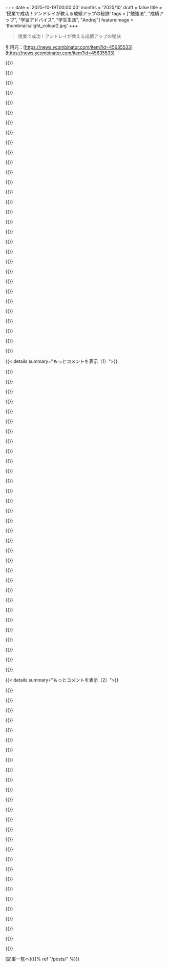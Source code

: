 +++
date = '2025-10-19T00:00:00'
months = '2025/10'
draft = false
title = '授業で成功！アンドレイが教える成績アップの秘訣'
tags = ["勉強法", "成績アップ", "学習アドバイス", "学生生活", "Andrej"]
featureimage = 'thumbnails/light_colour2.jpg'
+++

> 授業で成功！アンドレイが教える成績アップの秘訣

引用元：[https://news.ycombinator.com/item?id=45635533](https://news.ycombinator.com/item?id=45635533)




{{<matomeQuote body="試験に持ち込み禁止でも、内容を書き出すのはすごく役立つよ！<br>コース全体を1枚か数ページにまとめて、「これだけ覚えれば完璧！」って言えるようにするのが目標なんだ。<br>35年くらい前のアメリカのシットコムで、バカな子が歴史のテストでカンニングしようと腕に書きまくったんだけど、スペースが足りないって何度も書き直してるうちに内容を全部覚えちゃって、「頭の中に隠したからバレなかった！」って話があったの思い出したよ！" userName="lr4444lr" createdAt="2025/10/20 11:11:09" color="#785bff">}}




{{<matomeQuote body="最近コンサート行ったんだけど、当然お酒は持ち込み禁止だったのね。<br>だから、超かしこく会場に着く前にお酒を腹ん中に「貯蔵」したった！<br>警備員は俺がどれだけ彼らを騙したか全然気づいてなかったぜ！" userName="ukFxqnLa2sBSBf6" createdAt="2025/10/21 08:24:59" color="">}}




{{<matomeQuote body="これ、「マルコム in the Middle」のReeseがやりそうなことだし、言いそうだよね。" userName="pavel_lishin" createdAt="2025/10/20 15:18:45" color="">}}




{{<matomeQuote body="大学時代を振り返ると、グループ学習に参加したのは、ぶっちゃけコース内の魅力的な独身者ともっと時間を過ごしたかったからなんだよね。<br>でも、それが偶然にも、もっと勉強したり議論したりするきっかけになって（おかげで理解が深まったんだ）、他の人を教えることにも繋がった。<br>そしたら、それが原因で1)家庭教師でそこそこの副業になったし、2)今の妻と出会って結婚することにもなったんだ！" userName="ropable" createdAt="2025/10/20 03:59:38" color="#ff5c5c">}}




{{<matomeQuote body="「魅力的な独身者ともっと時間を過ごすためにグループ学習に参加した」ってやつ、あれ、名作TV番組_Community_のストーリーそのものだよね！" userName="agnishom" createdAt="2025/10/20 08:22:58" color="">}}




{{<matomeQuote body="誰かが直接説明してくれようとすると、時間プレッシャーとかで頭が真っ白になっちゃって、あんまり役に立たなかったんだよね。<br>ちゃんと何かを学ぶには、自分で資料を深掘りして何度も試すしかなかったな。<br>他人と相談するなら、テキストメッセージとかグループチャット、フォーラムみたいな方がよかったよ。<br>議論できたのは、すでにそのトピックをしっかり理解して自信があった時だけだった。その時は、自分のためっていうより、他の人のためだったな。" userName="KronisLV" createdAt="2025/10/20 08:25:44" color="#ff5c5c">}}




{{<matomeQuote body="俺も同じだよ。<br>興味ない情報を押し付けられても、全然学べないんだよね。<br>でも、脳が何か面白いトピックを見つけちゃったら、もうその知識を全部吸収するのを止められない！<br>最初の18年くらいの学校生活は、そういう部分が少なくて大変だったけど、学校を卒業して働き始めたら、この後者の能力が他のやつらと比べてマジで神の恵みみたいに感じるわ。" userName="CaptainOfCoit" createdAt="2025/10/20 10:56:21" color="#45d325">}}




{{<matomeQuote body="これ、すぐ上のコメントと恐ろしいほど似てるね:-)。おめでとう…。<br>たまたま異性に見られてる時に魅力的な特性や資質を見せると、そいつらを惹きつけるリスクがあるんだよ:-)。(同性を惹きつけたい人にはごめん、多分そっちも同じだと思うけどね)。" userName="fifticon" createdAt="2025/10/20 12:36:07" color="">}}




{{<matomeQuote body="「主にグループに参加した」ってやつね、うん。" userName="dvrj101" createdAt="2025/10/20 07:05:15" color="">}}




{{<matomeQuote body="このアドバイス、かなり網羅的だけど、コースのペースについていけてる前提って感じだよね。学校によってはカリキュラムが速すぎて、基本も理解してないのに問題集に取り組まされることもあるし。もう遅れちゃった人がどう追いつくか、アンドレイがどうアドバイスするかぜひ知りたいな。多くの人にとって、そっちの方が現実的な状況だし。" userName="hufdr" createdAt="2025/10/20 02:28:27" color="#785bff">}}




{{<matomeQuote body="このアドバイスは、元々良い成績の人がさらに最適化したい人向けだね。成績が悪い学生向けとは全然違うよ。俺の大学の成績は並以下だったけど、卒業後、仕事探しで成績証明書を求められたことは一度もなかったな。高位の職なら聞かれたかもだけど、そういうのは応募しなかったし。色々な職に就けたし、キャリアも順調だよ。今となっては、大学の成績なんて誰も気にしないってのが笑えるね。だから、大学での学習は大事だけど、素晴らしい成績が取れなくても、そんなにストレスを感じる必要はないと思うよ、個人的には。" userName="jama211" createdAt="2025/10/20 03:11:46" color="#45d325">}}




{{<matomeQuote body="大学卒業者に対してGPAを求める場所はたくさんあるし、低いと失格になるよ。数年経てば誰も気にしなくなるけど、MBAみたいな大学院に行きたいなら、また非常に低いGPAだと失格になる可能性があるね。" userName="121789" createdAt="2025/10/20 05:09:28" color="#785bff">}}




{{<matomeQuote body="トップMBAプログラムの一部校ならそうかもしれないけど、多様な学部出身者を対象にしてるし、MBAプログラムなんて山ほどあるから、どこかしら入れるところは見つかるよ。最終科目に重点を置くところも多いし、その頃にはたいていの人はそれなりの成績を取る方法を学んでるから、GMATのスコアと合わせて、最初の数年の成績が悪くても失格にはならないよ。" userName="skeeter2020" createdAt="2025/10/20 14:45:54" color="#785bff">}}




{{<matomeQuote body="GPAを求める場所は多いってのは同意するけど、多数派じゃないよ。それに、特定の役割に特化した経験の方がはるかに重要だと俺は思うな。" userName="jama211" createdAt="2025/10/20 17:57:16" color="">}}




{{<matomeQuote body="「今となっては、大学の成績なんて誰も気にしないってのが笑えるね。」<br>残念ながら、今の卒業生たちは良い学校と成績があっても仕事を見つけるのが難しいんだ。一部の企業はTier 1の学校にばかりものすごく重点を置いているし。何もかもがあっという間に変わったのはクレイジーだね。" userName="johnnyanmac" createdAt="2025/10/20 08:54:02" color="#ff5733">}}




{{<matomeQuote body="卒業生の採用問題は確かにあるし、特効薬はないね。でも俺の理解と経験だと、テック系の仕事の90%では、成績よりもプロジェクト経験（個人のプロジェクトでも）の方がまだ重要だよ。それで楽になるわけじゃないけど、難しさは減るって感じかな。" userName="jama211" createdAt="2025/10/20 17:55:38" color="#785bff">}}




{{<matomeQuote body="これは素晴らしいアドバイスだね。個人的にはグループ学習セッションにはめったに参加しなかったけど、今思えばもっと参加すべきだったな。ここで挙げられてるポイントの一つを詳しく言うと：何も書き始める前に、まず問題に目を通して、簡単だと思うものと難しいと思うものをマークすること（この評価は解き始めたら変わるかもだけど！）。優先順位は、簡単なもの+高得点、簡単なもの+低得点、それから難しいものを点数で重み付けした難易度順だよ。あ、あと、もしコースで決まった公式を覚える必要があるなら、一番最後のページに最初に書き出しておくのがいいよ :)" userName="Cyph0n" createdAt="2025/10/19 17:35:13" color="#38d3d3">}}




{{<matomeQuote body="俺は授業の後、いつも仲間と勉強してたよ（化学のMasterだけど）。それが一番良い学習方法だったね。色々なアイデアやアプローチ、理解について議論することは、相乗効果を生み出したんだ。" userName="epolanski" createdAt="2025/10/19 18:50:44" color="#38d3d3">}}




{{<matomeQuote body="面白いな。このアドバイスが講義でのノート取りを推奨するかと思ったけど、してないね（しなかった）。俺は一度もノートを取らなかったんだけど、みんなが一番大事だって言うから、とうとうやるようになって、結果、代数幾何でひどい成績を取っちゃったんだ。昔の、100%集中してノートは0%っていうやり方に戻して、試験前にはLaTeXでテクニックのチートシートを短く作るようにしたらうまくいったよ。ノート取りについて言及してない大学のアドバイスに出会ったのはこれが初めてだし、嬉しいな。講義にちゃんと集中できるほどノート取りが上手になれなかったんだよね。" userName="arjie" createdAt="2025/10/20 05:54:16" color="#ff5733">}}




{{<matomeQuote body="" userName="jeffreygoesto" createdAt="2025/10/20 06:20:27" color="#38d3d3">}}




{{<matomeQuote body="" userName="bananaflag" createdAt="2025/10/20 10:26:00" color="">}}




{{<matomeQuote body="" userName="Jensson" createdAt="2025/10/20 18:31:03" color="#ff5c5c">}}




{{<matomeQuote body="" userName="shortrounddev2" createdAt="2025/10/20 12:43:52" color="">}}




{{<matomeQuote body="" userName="bluGill" createdAt="2025/10/20 13:33:07" color="">}}




{{<matomeQuote body="" userName="spunker540" createdAt="2025/10/20 14:46:42" color="">}}




{{<matomeQuote body="" userName="brosco" createdAt="2025/10/19 17:41:32" color="#ff33a1">}}




{{<matomeQuote body="" userName="random9749832" createdAt="2025/10/19 17:48:05" color="">}}




{{<matomeQuote body="" userName="leobg" createdAt="2025/10/19 18:37:31" color="#ff5c5c">}}




{{<matomeQuote body="" userName="chongli" createdAt="2025/10/19 19:50:09" color="#ff5c5c">}}




{{<matomeQuote body="だからPowerPointを使った講義は嫌なんだよね。話すのが速すぎるし、論理的に説明してくれない。ただスライドを読んでるだけだし。やっぱりチョークと黒板が一番だよ。" userName="whatever1" createdAt="2025/10/19 20:46:16" color="">}}




{{< details summary="もっとコメントを表示（1）">}}

{{<matomeQuote body="講義が非効率なノート作成システムだっていう見方は安直だよな。「Let’s Play」の例えは的確だったけど。語学コースを見れば講義の価値は明らかだよね。本だけで言語習得は無理。自分で文を作って、他の人が話すのを聞くのが重要。数学は個人差があるけど、先生が問題を解くのを見るだけでもすごく役立つよ。でも、正直俺も数学の講義はよくサボって本読んでたけどね、へへ。" userName="vector_spaces" createdAt="2025/10/19 20:05:13" color="#45d325">}}




{{<matomeQuote body="このコメントに賛成だけど、このコツは学習テクニックとしてだけ使ってね。個人的な会話に持ち込んじゃダメだよ。俺の知り合いに”スマート”な人がいるけど、”もう何を言うか分かってるから、先に答えるね”って会話を遮ってくるんだ。失礼極まりないし、予想が外れることも多いから会話が台無しになるんだよ。" userName="gretch" createdAt="2025/10/19 19:27:23" color="#ff5c5c">}}




{{<matomeQuote body="俺も近道ばかり探して、本当の努力をしないスマートな奴らをたくさん見てきたよ。LinuxインストラクターのJason Canonが「Linuxの学習記事を読むのに90％の時間を費やし、実際に練習するのは10％だけ」って書いてた。でも、講義に集中して取り組むには、これは本当に良い方法だよね。" userName="wafflemaker" createdAt="2025/10/19 17:54:40" color="#785bff">}}




{{<matomeQuote body="これはLSATにも良いアドバイスだよ。LSAT Demonのアプリにも組み込まれてるんだ。選択肢を見る前に答えを予測できたら、大体合ってるはずだよ。" userName="ebertucc" createdAt="2025/10/19 19:22:35" color="">}}




{{<matomeQuote body="スライドを読み上げるのは、講義でも仕事のプレゼンでも最悪な発表方法だよね。最高のPowerPointスライドは、発表者の言葉と重なる単語がほぼないんだ。ただ、チョークと黒板が必ずしも最高ってわけじゃない。PowerPointは魔法のホットキー「B」と「W」をサポートしてるし、スタイラスでスライドに書き込めるんだ。適切に使えば、チョークよりもはるかに良いよ。もちろん、複数の黒板があるちゃんとした講義室も負けてないけどね。" userName="baq" createdAt="2025/10/20 06:05:48" color="#38d3d3">}}




{{<matomeQuote body="それは違うよ。大学時代はたくさん努力したけど、学習に苦労したんだ。卒業後に情報の扱い方を変えたら、自分の考え方に合う勉強法や練習法を使うことで、桁違いに良く学んで記憶できるようになったんだ。" userName="quacked" createdAt="2025/10/19 18:06:40" color="#ff33a1">}}




{{<matomeQuote body="Jeopardy!みたいなゲームで成功するには必須だね。問題文を全部読む前に答えを当てちゃうんだ。" userName="hammock" createdAt="2025/10/19 19:52:04" color="">}}




{{<matomeQuote body="あなたはChurch of Interruption[0]のメンバーじゃないみたいだね。<br>https://sambleckley.com/writing/church-of-interruption.html" userName="loupol" createdAt="2025/10/19 19:56:10" color="">}}




{{<matomeQuote body="学習ってのは、『読んで聞く』→『応用したり質問する』のループだよ。それ以外はナンセンス。そして、学習って言ってるのは、試験のために情報を覚えるんじゃなくて、内容を理解することなんだ。" userName="random9749832" createdAt="2025/10/19 18:43:59" color="#ff5733">}}




{{<matomeQuote body="Jeopardyは悪い例だよ。問題が終わるまで早押しを待たなきゃいけないんだ。そうでなきゃペナルティだからね。" userName="momo_O" createdAt="2025/10/19 20:04:01" color="">}}




{{<matomeQuote body="研究論文を読むときもまさにそうだし、俺もみんなにそう勧めてる。読みながら、提示された問題をどう解決するか、どんな実験が必要か考えようとしてみてね。" userName="nsagent" createdAt="2025/10/19 21:52:08" color="">}}




{{<matomeQuote body="学習で苦労する方法なんて100通りもあるんだよ。その中には他のより良い方法もある。それが疑似科学だとは思わないな。" userName="xmprt" createdAt="2025/10/19 18:33:05" color="">}}




{{<matomeQuote body="あなたの引用『思いつくあらゆる学習方法は昔から考えられていて、そのバリエーションは時代を通じて教室で実践されてきた。それはほとんど疑似科学だ』ってのは違うよ。全ての『学習方法』が疑似科学なわけじゃないし、異なる学習方法の有効性を比較することも疑似科学じゃないんだ。簡単な例を挙げると、外国語を学ぶのが目的なら、一方的な講義や個人で教科書を読むより、ネイティブスピーカーとのマンツーマンの議論や個別指導の方が断然優れてるだろ。" userName="quacked" createdAt="2025/10/19 21:12:47" color="#38d3d3">}}




{{<matomeQuote body="大学の数学教授がよく言ってたよ、『Michael Jordanを見るだけじゃMichael Jordanにはなれない。バスケットボールが上手くなりたかったら、練習するしかない。数学も同じだ』ってね。どう言っても、彼は正しかったんだよ。Ramanujanみたいに、ヒンドゥーの神が解法を教えてくれるわけじゃない限りね。<br>正直なところ、俺はあなたが書いたような方法の方がよく学ぶと信じてる。教科書を読んで独学する方がはるかに効率的な学習スタイルだと感じてるんだ。でも、いくつか理由があって、たいてい授業には出てたよ。<br>1. 教授にその科目に興味があるってことを示すため（本当に興味があったかどうかは別としてね）。出席しないとペナルティがあった授業もあったけど。<br>2. グループで苦労する一体感があったから。共通の目標を持つ他の学生と出会う良い方法だったんだ。たくさんの友達ができたし、その一部とは10年経った今でも連絡を取り合ってるよ。実際、SO（大切な人）とも授業で出会ったんだ。全部一緒に勉強したおかげだね。<br>3. 一番の理由は、授業料を払ったんだから元を取りたかったんだ。コースをパスして内容を学ぶのが目標だったけど、全部独学しただけなんて嫌だったな。それなら無料でできたはずだから、もっと何か得たかったんだ。<br>あと付け加えなきゃいけないのは、俺は規律がなくて実行機能が弱いから、認めた以上に授業で身につけたこともあったかもしれないってことだ。比較対象がないからね。今でも、問題の解答にはすごく頼ってるんだ。ズルをするためじゃなくて、もし解答がなかったり、自分の作業を検証する方法を知らなかったら、自分が正しく学べてるか確信が持てないんだ。何に関しても、自分の答えに自信が持てないんだよ。間違いが多すぎるからね。<br>数学を深く突き詰めていくと、明確な答えがない解法に出くわすことがある。その時は自分の知識と能力の全てを使って答えを裏付けなきゃいけないんだ。そしてそれが、俺が数学を愛しているにもかかわらず数学者じゃない理由なんだよ。" userName="hirvi74" createdAt="2025/10/19 20:23:50" color="#45d325">}}




{{<matomeQuote body="オンラインの生産性に関する多くの記事ってこんな感じだと思うな。ペンやノート、ノート術、テキストエディタ、デスクアクセサリー、毎日持ち歩くもの（Everyday carry）とか、そういうことについて書くのが好きな人が尽きないみたいだね。" userName="criddell" createdAt="2025/10/19 19:52:56" color="">}}




{{<matomeQuote body="大学の数学の講義はめったにサボらなかったよ（教授が本当にひどい時だけね。でもその時は、前の学期の別の教授のビデオ講義を見てた）。<br>俺が受けた一番難しい数学の授業では、『問題を解く』みたいなのはなかったな。50分間、全速力で証明を走り抜けるセッションで、完全に理解するには2～3時間の復習と練習が必要だったんだ。あんな講義が非効率なノート配信システムじゃないって、どうやったら言えるんだろうね。<br>教授が問題を解いてくれる数学の授業もあったけど、そっちはだいたいもっと簡単な応用数学のクラスだったな。そういう授業は、講義に出る必要性が一番低かった。だってそこでは、証明をどう組み立てるかを深く考えるよりも、アルゴリズムのステップをなぞるだけだったからね。<br>語学学習にはフルイマージョンが一番だよ。初めての言語を学ぶ時（子供として親と話す時）って、理論（動詞の活用を暗記する）で学ぶわけじゃないよね。脳の言語中枢を働かせることで学ぶんだ。語学の授業は、その言語で書いたり翻訳したりしたい場合に、強い理論的背景が必要ならもっと役立つと思う。でも、語学学習の主な目標が、愛する人と話したり、旅行先で現地の人と流暢に話せることなら、教室に座って講義を聞くのは、かなり難しい方法に思えるな。" userName="chongli" createdAt="2025/10/19 20:20:30" color="#ff5733">}}




{{<matomeQuote body="スライドとプレゼン内容の重複は良くないって意見にちょっと異論があるよ。<br>特に学術講義では、スライドはただの視覚補助じゃなくて、後で復習できる資料としても超大事。メモ取ってなくても、これなら後で内容を思い出せるからね。<br>他のプロのプレゼンとは違う特殊なケースなんだ。" userName="rocqua" createdAt="2025/10/20 12:39:08" color="">}}




{{<matomeQuote body="数学の講義って、スピーカーが「なんでそうなるのか」を説明してくれるところに価値があると思うんだ。<br>これって別の文脈では当たり前のこと？それともサプライズ？<br>厳密な議論以外にも、その理論を信じる理由ってあるのかな？" userName="fn-mote" createdAt="2025/10/19 21:09:24" color="">}}




{{<matomeQuote body="俺の大学時代のテクニックは、講義中にめちゃくちゃメモを取ることだったんだ。<br>毎回何ページもノートを取ることで、ただ座ってるより能動的に集中できたから、試験勉強はほとんどしなくて済んだよ。" userName="billy99k" createdAt="2025/10/19 18:36:38" color="#ff33a1">}}




{{<matomeQuote body="スライドに重複した言葉がない方がいいのはわかるけど、それって授業を休んだ人には超厳しいんだよね。<br>スライドを見ただけじゃ内容がわからなくなるから、結局どの講義も絶対休めなくなるじゃん。" userName="rlexsu" createdAt="2025/10/22 02:49:14" color="">}}




{{<matomeQuote body="スライドが事実上講義ノート代わりになるのは良いって話だけど、プレゼンの達人からしたらそれは「大罪」とされがちだよ。<br>学術的な内容なら、参照資料は教科書であるべきだよね。" userName="bsoles" createdAt="2025/10/21 02:40:58" color="">}}




{{<matomeQuote body="この素晴らしいヒント、シェアしてくれてありがとう！これ見て、Scientific Americanの「人が交流すると脳波が同期する」って記事を思い出したよ。<br>脳波の同期は「同じ波長に乗ってる」って体験がリアルだってことを示してるし、共有された認知処理のサインでもあるんだ。<br>将来のインタラクションの結果を予測する可能性もあるらしいね。<br>https://www.scientificamerican.com/article/brain-waves-synch..." userName="shripadt" createdAt="2025/10/19 21:36:56" color="#785bff">}}




{{<matomeQuote body="僕はスライドで教えてたんだけど、だんだん黒板とチョークを使うようになったんだ。<br>スライドで「今どこにいるか」を示しつつ、黒板で詳しく説明したり質問に答えたりすると良い感じだよ。<br>これだと生徒もメモを取らざるを得ないし、筋肉の記憶に役立つんだよね。" userName="jll29" createdAt="2025/10/20 03:09:22" color="#ff5c5c">}}




{{<matomeQuote body="「学び方を学ぶ」ことが成功の鍵だって友達が言ってたよ。<br>天才じゃなくても、継続すること、毎日少しずつやること、助けを求めることが大事なんだ。<br>時間管理も重要で、Pomodoroタイマーが役立ったって。大学で学習戦略の授業を提供すべきだと思うね。<br>継続と良い戦略があれば、誰でも博士号レベルになれるはずだよ。" userName="marcodiego" createdAt="2025/10/19 19:07:15" color="#38d3d3">}}




{{<matomeQuote body="Richard Hammingの「You and Your Research」から引用するね。<br>知識と生産性は「複利」みたいなものだ。同じ能力の人が10%多く働くと、生産性は2倍以上になるんだ。<br>毎日1時間多く考えるだけで、生涯でとんでもなく生産的になるってさ。これは肝に銘じるべきだね。<br>https://www.cs.virginia.edu/~robins/YouAndYourResearch.html" userName="tehnub" createdAt="2025/10/19 21:02:02" color="#45d325">}}




{{<matomeQuote body="これって運動と一緒だよ。<br>大事なのはどれだけキツくトレーニングするかじゃなくて、どれだけ継続できるかだ。<br>「もっと頑張れば成果が出る」っていうアドバイスは危険なこともあるから気をつけなきゃね。<br>重要なのは努力の量じゃなくて、一貫性なんだ。" userName="taink" createdAt="2025/10/20 00:15:38" color="#38d3d3">}}




{{<matomeQuote body="大学で勉強法を教えるべきって意見に、俺は「いや、学生自身が一番効果的な学習法を見つける責任があるんだ。大学教育はもう、何でもかんでも手取り足取り教える場所じゃないんだよ」って思うな。<br>ちなみに、効果的な学習法について参考になる本とWikipediaの記事を貼っとくよ。<br>The Art of Doing Science and Engineering: Learning to Learn, Gordon and Breach, 1997. <br>https://www.amazon.com/-/en/Art-Doing-Science-Engineering-Le...<br>https://en.wikipedia.org/wiki/Spaced_repetition<br>https://en.wikipedia.org/wiki/Leitner_system" userName="jll29" createdAt="2025/10/20 03:38:29" color="#ff5733">}}




{{<matomeQuote body="俺はいつも、1日でできる量を過大評価しちゃって、逆に100日間でできる量は過小評価しがちだな（ただし、毎日コツコツ続ければって条件付きだけど）。" userName="_fizz_buzz_" createdAt="2025/10/19 19:21:21" color="">}}




{{<matomeQuote body="「大学でやる気アップとか自己改善、先延ばし対策、勉強法のアドバイス講座を開講すべき」って意見、賛成だな！でも、俺はもっと早い段階、例えば高校とか中学とかから教えるべきだと思うよ。" userName="austhrow743" createdAt="2025/10/19 23:04:17" color="">}}




{{<matomeQuote body="記事には良いアドバイスが多いね。特に「理解と再現は違う」と「テストは絶対に途中退出するな」は超同意！<br>一方、「テスト直前に猛勉強」と「緊急時はエナジードリンク」には反対だな。直前詰め込みは短期記憶が頼りにならず、ストレスで逆効果。エナジードリンクは健康に悪いから、疲れたら散歩したり寝たりする方がマシだよ。脳が疲れてる時に無理しても効率悪い。" userName="jackling" createdAt="2025/10/19 17:53:32" color="#45d325">}}

{{</details>}}




{{< details summary="もっとコメントを表示（2）">}}

{{<matomeQuote body="「脳が疲れてる時に知識を詰め込んでもあまり意味ない」って意見、それは勉強の段階によると思うな。<br>もし全部を3回見直すか寝るかなら、寝るべき。でも、ある分野の問題を一度も解けたことがないなら、睡眠時間を削ってでも解けるようにする方が価値があるよ。どんなに寝ても、知識の穴は埋まらないからね。" userName="OkayPhysicist" createdAt="2025/10/20 16:33:06" color="#785bff">}}




{{<matomeQuote body="「疲れた脳に詰め込んでも無駄」って言うけど、ちょっと神経質になっても試験で高得点取れるなら、それだけの価値はあると思うな。習慣にしない限り、月に数時間の寝不足で体に大きな影響はないでしょ。もちろん、その数時間の勉強でどれだけ得られるかにもよるし、それを現実的に考えるのも大事だけどね。" userName="sodality2" createdAt="2025/10/19 18:46:25" color="#785bff">}}




{{<matomeQuote body="「テスト直前に猛勉強」ってやつ、俺はうまくいかないと思うな。だって、プレッシャーがかかると短期記憶なんてあてにならないし、脳はたいてい寝てる間に情報を整理して吸収するもんね。" userName="liqilin1567" createdAt="2025/10/20 06:50:48" color="">}}




{{<matomeQuote body="昔、テストを途中で退出したことが一度あるんだけど、その時TAが俺の解答をボロクソにけなしまくったんだよ。" userName="mentos" createdAt="2025/10/19 19:07:32" color="">}}




{{<matomeQuote body="「テストは絶対途中退出するな」って意見、俺もそう思う。20年前の話だけど、俺の目安は3回見直しが終わるまで退室しないことだったな。<br>自分のミスを見つけるのはだんだん効率悪くなるけど、それでも大学の試験では、早退で失う時間的価値は計り知れない。最初の10～20分の再確認で、5時間分の宿題や勉強時間に見合う点数を稼げる可能性が高いんだ。" userName="klempner" createdAt="2025/10/20 04:12:24" color="#38d3d3">}}




{{<matomeQuote body="「夜に1時間悩んだ問題が、朝には5分で解けた」って経験、俺もあるよ。本当に真剣に問題に取り組んでから、1日か2日寝かせると、脳がバックグラウンドでしっかり処理してくれてることが多いんだ。教授も“秘訣”として勧めてたな。でも、バックグラウンドに任せる前に、真剣に試すことが大事だよ。" userName="foofoo12" createdAt="2025/10/19 22:41:47" color="#785bff">}}




{{<matomeQuote body="試験前日、俺はこの加速版を使ってたよ。1時間くらい難しいことやって、数分だけ集中力いる楽しいことするんだ。散歩だと問題のこと考え続けちゃうし。昔はプールしてたけど、今は集中力いるビデオゲームだね。10～15分やってまた問題に戻る。いつも効くわけじゃないけど、追い込まれて精神的にマンネリ状態の時には、さらに深みにハマるのを防いでくれたな。" userName="godshatter" createdAt="2025/10/20 15:55:59" color="#45d325">}}




{{<matomeQuote body="成績評価のカーブ調整ってめっちゃ重要だよね。俺の大学では、平均的な学生を60%（2.1の真ん中）にすることを目標にしてて、難しい試験だとスコアを調整してたんだ。要は、自分の能力が同期や特定のテストに対してどうだったかを示すってこと。Warwick大学のこれ見てみてよ: https://warwick.ac.uk/fac/sci/physics/current/teach/general/...<br>簡単なコースは人気で、高得点取るのが大変だったけど、難しいコースだと50%でも75%にカーブ調整されたりしたな。" userName="joshvm" createdAt="2025/10/19 17:50:46" color="#785bff">}}




{{<matomeQuote body="成績のカーブ調整は使わないね、経験上不公平だから。<br>教育システムで上に行けば行くほど、人の適性って正規分布には合わなくなるんだよ。（俺が業界でマネージャーだった時も、人事とよく揉めたな。俺のチームはトップ校のPh.D.ばかりで統計的にノーマルじゃなかったのに、ボーナス支払いに正規分布を押し付けるのは不公平だった。Microsoftもこれで法的トラブルになったし、後に続いた多くの企業はその法的問題に気づいてなかったね。）" userName="jll29" createdAt="2025/10/20 03:21:43" color="#45d325">}}




{{<matomeQuote body="成績のカーブ調整っていう考え方は、俺には一生理解も納得もできないだろうな。" userName="airstrike" createdAt="2025/10/19 17:56:43" color="">}}




{{<matomeQuote body="複数回のテストに適用されるなら、まあわかるよ。ある集団の成績がひどかったら引き上げて、めちゃくちゃ良かったら全体の分布に合わせて引き下げるってやつね。でもさ、単一の課題に特定の分布を強制するのは全然意味ないよ。（たぶん、みんな理解してないからやってるんじゃない？）" userName="buildbot" createdAt="2025/10/19 18:21:08" color="#785bff">}}




{{<matomeQuote body="その場合でも意味ないって。なんで成績の悪かった集団が、成績が悪いことで報われる必要があるんだ？" userName="airstrike" createdAt="2025/10/19 22:21:09" color="">}}




{{<matomeQuote body="厳しさ次第だね。一般的な小中学校のカリキュラムは、最初に80-90%を理解することを期待するけど、大学は色々な方法を試せる。もはや「標準化された」内容って感覚はないからね。<br>中には、学生を限界まで追い込んで、その壁を破らせるっていう考え方もある。難しいコースで50%しか取れなくても、簡単なコースでA取るより、キャリアで多くを学び、全体的に優れた成果を出すかもしれない。簡単なコースを選ばなかったからって、罰されるべきか？<br>それに、そんな難しいコースで80%取る奴は、たぶん本当に超優秀で、簡単なコースじゃ見過ごされるだろうし。" userName="johnnyanmac" createdAt="2025/10/20 09:00:12" color="#ff5c5c">}}




{{<matomeQuote body="そうだな、ベイズの事前確率で考えると、もし2つの集団のスキルが同じだと仮定するなら（学生がランダムに2つのセクションに分けられた場合ね）、成績の違いは教授のせいってことになって、正規化は正当化される。でも、もしその事前確率が何らかの理由で間違ってたら（例えば、工学部の学生が多いセクションと芸術学部の学生が多いセクションとか）、正規化は優秀な集団にペナルティを与えちゃうことになる。だから、状況によるってことだな。" userName="supersour" createdAt="2025/10/20 03:14:35" color="#38d3d3">}}




{{<matomeQuote body="右、そしてそれが場合によるなら、やらない方が良くない？<br>直感的に、俺の経験上だと、コースの内容や試験って何年も安定してて、ちょっとした変更があるくらいなんだよ。違う教授でも、比較しやすいように、ほぼ同じ試験を出すこともあるくらいだからね。" userName="airstrike" createdAt="2025/10/20 05:46:40" color="#ff5733">}}




{{<matomeQuote body="その集団が成績が悪かったのか、それともその集団に出されたテストが過去より難しかったのか？それか先生が他の人より採点が厳しかったとか？成績が低かったってだけで、その集団が劣っていたって結論に飛躍するのは早計だよ。彼らのコントロール外の他の要因が関わっていた可能性だってあるんだからさ。" userName="vlovich123" createdAt="2025/10/20 02:17:01" color="#ff33a1">}}




{{<matomeQuote body="テストは毎年ほぼ同じだけど、人間はみんな全然違うんだよ。僕はもっとシンプルな議論をしてるつもりだよ。" userName="airstrike" createdAt="2025/10/20 05:47:43" color="">}}




{{<matomeQuote body="僕が通ってた大学には学生運営の過去問テストバンクがあって、大学側も認めてたんだ。もし次の年に前の年と同じ問題が出たら、当然みんな良い点数取るよね。それに、特に主観的な採点部分では、人間的な要素を無視してるよ。" userName="vlovich123" createdAt="2025/10/21 01:00:08" color="#ff5733">}}




{{<matomeQuote body="このアイデアは、特に簡単な試験か難しい試験かを見分けて、そのクラスの平均点が他のクラスでの成績と大きく違うかどうかを判断することだよ。でも、1年目と2年目の主要科目以外では標準的なテストがないから、「成績が悪い」って定義するのは結構難しいよね。" userName="joshvm" createdAt="2025/10/20 02:04:15" color="">}}




{{<matomeQuote body="テストは本当に標準じゃなくても、時間とともに一貫していることはあるよ。でも、学生の能力はテストの内容よりもはるかに大きく変動するんだ。" userName="airstrike" createdAt="2025/10/20 05:48:54" color="">}}




{{<matomeQuote body="いや、違うよ。テストが漏れたらテンプレートとして学ばれるからね。僕の大学では、成績調整で多くの学生を退学させるのが目標だったんだ。だから、目標は内容理解じゃなくて、他の学生より良い成績を取ること。問題は複雑で満点なんて無理だった。僕も退学させられたけど、標準テストに変わってからは、理解がなくてもテンプレート学習で楽になったよ。試験のバリエーションも推測できるようになったんだ。" userName="lan321" createdAt="2025/10/20 14:46:27" color="#ff5733">}}




{{<matomeQuote body="これは、とりわけ評価の質や教育の質を調整する一つの方法だよ。" userName="kspacewalk2" createdAt="2025/10/20 01:30:35" color="">}}




{{<matomeQuote body="それが議論なのは知ってるけど、結局は成績インフレを招いて、学生の能力を示すシグナルが薄まるだけだよ。特定の調整なしの成績も、結局は多くの科目で取得した他の成績とまとめられて、最終的に調整されてるんだ。それらの成績は、調整前も後もだいたい相関がないからね。" userName="airstrike" createdAt="2025/10/20 05:43:55" color="#785bff">}}




{{<matomeQuote body="この投稿は、採点と現代の大学がおかしい点を全部まとめてるね。" userName="epolanski" createdAt="2025/10/19 18:49:02" color="">}}




{{<matomeQuote body="大学の問題は採点そのものだよ。学ぶペースは人それぞれなのに、最速を強要してできないと評価するのは、科目の興味を奪うんだ。テストも学習も自分のペースでやるべきだよ。だって、みんなが教授の専門分野に興味あるわけじゃないからね。高等教育が商品化されて、大学がスキルを学ぶ機会よりも卒業証書を売るようになったのが問題なんだ。" userName="jocaal" createdAt="2025/10/19 20:34:30" color="#38d3d3">}}




{{<matomeQuote body="それは目標によるよ。大学での目標は高いGPAを取って就職に有利にすること？それとも、本当に内容を学んで習得することだけど、他のプロジェクトがないと履歴書で魅力的に見えないこと？成績調整は後者への罰を軽減するんだ。僕がGPA 2.5でもキャリアで成功できた理由の一部でもあるよ。" userName="johnnyanmac" createdAt="2025/10/20 09:06:55" color="#ff5733">}}

{{</details>}}



[記事一覧へ]({{% ref "/posts/" %}})
